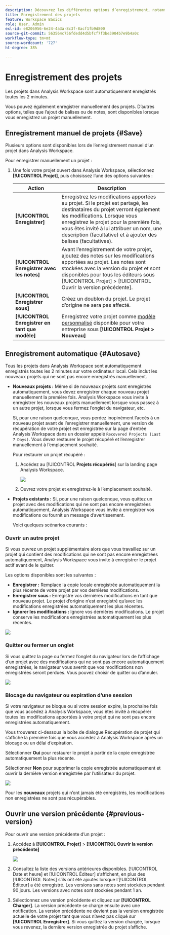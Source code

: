 ```yaml
---
description: Découvrez les différentes options d’enregistrement, notamment l’enregistrement automatique, l’enregistrement sous, l’enregistrement en tant que modèle et ouvrez les versions précédentes.
title: Enregistrement des projets
feature: Workspace Basics
role: User, Admin
exl-id: e8206956-6e24-4a3a-8c3f-8acf1fb9d800
source-git-commit: 563564c756fdedd4d5bfcf7f3be3904b7e9b4a0c
workflow-type: tm+mt
source-wordcount: '727'
ht-degree: 38%

---
```


# Enregistrement des projets

Les projets dans Analysis Workspace sont automatiquement enregistrés toutes les 2 minutes.

Vous pouvez également enregistrer manuellement des projets. D’autres options, telles que l’ajout de balises ou de notes, sont disponibles lorsque vous enregistrez un projet manuellement.

## Enregistrement manuel de projets {#Save}

Plusieurs options sont disponibles lors de l’enregistrement manuel d’un projet dans Analysis Workspace.

Pour enregistrer manuellement un projet :

1. Une fois votre projet ouvert dans Analysis Workspace, sélectionnez **[!UICONTROL Projet]**, puis choisissez l’une des options suivantes :

   | Action | Description |
   |---|---| 
   | **[!UICONTROL Enregistrer]** | Enregistrez les modifications apportées au projet. Si le projet est partagé, les destinataires du projet verront également les modifications. Lorsque vous enregistrez le projet pour la première fois, vous êtes invité à lui attribuer un nom, une description (facultative) et à ajouter des balises (facultatives). |
   | **[!UICONTROL Enregistrer avec les notes]** | Avant l’enregistrement de votre projet, ajoutez des notes sur les modifications apportées au projet. Les notes sont stockées avec la version du projet et sont disponibles pour tous les éditeurs sous [!UICONTROL Projet] > [!UICONTROL Ouvrir la version précédente]. |
   | **[!UICONTROL Enregistrer sous]** | Créez un doublon du projet. Le projet d’origine ne sera pas affecté. |
   | **[!UICONTROL Enregistrer en tant que modèle]** | Enregistrez votre projet comme [modèle personnalisé](https://experienceleague.adobe.com/docs/analytics/analyze/analysis-workspace/build-workspace-project/starter-projects.html?lang=fr) disponible pour votre entreprise sous **[!UICONTROL Projet > Nouveau]** |

## Enregistrement automatique {#Autosave}

Tous les projets dans Analysis Workspace sont automatiquement enregistrés toutes les 2 minutes sur votre ordinateur local. Cela inclut les nouveaux projets qui ne sont pas encore enregistrés manuellement.

* **Nouveaux projets :** Même si de nouveaux projets sont enregistrés automatiquement, vous devez enregistrer chaque nouveau projet manuellement la première fois. Analysis Workspace vous invite à enregistrer les nouveaux projets manuellement lorsque vous passez à un autre projet, lorsque vous fermez l’onglet du navigateur, etc.

   Si, pour une raison quelconque, vous perdez inopinément l’accès à un nouveau projet avant de l’enregistrer manuellement, une version de récupération de votre projet est enregistrée sur la page d’entrée Analysis Workspace dans un dossier appelé `Recovered Projects (Last 7 Days)`. Vous devez restaurer le projet récupéré et l’enregistrer manuellement à l’emplacement souhaité.

   Pour restaurer un projet récupéré :

   1. Accédez au [!UICONTROL **Projets récupérés**] sur la landing page Analysis Workspace.

      ![](assets/recovered-folder.png)

   1. Ouvrez votre projet et enregistrez-le à l’emplacement souhaité.

* **Projets existants :** Si, pour une raison quelconque, vous quittez un projet avec des modifications qui ne sont pas encore enregistrées automatiquement, Analysis Workspace vous invite à enregistrer vos modifications ou fournit un message d’avertissement.

   Voici quelques scénarios courants :

### Ouvrir un autre projet

Si vous ouvrez un projet supplémentaire alors que vous travaillez sur un projet qui contient des modifications qui ne sont pas encore enregistrées automatiquement, Analysis Workspace vous invite à enregistrer le projet actif avant de le quitter.

Les options disponibles sont les suivantes :

* **Enregistrer :** Remplace la copie locale enregistrée automatiquement la plus récente de votre projet par vos dernières modifications.
* **Enregistrer sous :** Enregistre vos dernières modifications en tant que nouveau projet. Le projet d’origine n’est enregistré qu’avec les modifications enregistrées automatiquement les plus récentes.
* **Ignorer les modifications :** Ignore vos dernières modifications. Le projet conserve les modifications enregistrées automatiquement les plus récentes.

![](assets/existing-save.png)

### Quitter ou fermer un onglet

Si vous quittez la page ou fermez l’onglet du navigateur lors de l’affichage d’un projet avec des modifications qui ne sont pas encore automatiquement enregistrées, le navigateur vous avertit que vos modifications non enregistrées seront perdues. Vous pouvez choisir de quitter ou d’annuler.

![](assets/browser-image.png)

### Blocage du navigateur ou expiration d’une session

Si votre navigateur se bloque ou si votre session expire, la prochaine fois que vous accédez à Analysis Workspace, vous êtes invité à récupérer toutes les modifications apportées à votre projet qui ne sont pas encore enregistrées automatiquement.

Vous trouverez ci-dessous la boîte de dialogue Récupération de projet qui s’affiche la première fois que vous accédez à Analysis Workspace après un blocage ou un délai d’expiration.

Sélectionner **Oui** pour restaurer le projet à partir de la copie enregistrée automatiquement la plus récente.

Sélectionner **Non** pour supprimer la copie enregistrée automatiquement et ouvrir la dernière version enregistrée par l’utilisateur du projet.

![](assets/project-recovery.png)

Pour les **nouveaux** projets qui n’ont jamais été enregistrés, les modifications non enregistrées ne sont pas récupérables.

## Ouvrir une version précédente {#previous-version}

Pour ouvrir une version précédente d’un projet :

1. Accédez à **[!UICONTROL Projet]** > **[!UICONTROL Ouvrir la version précédente]**

   ![](assets/previous-versions.png)

1. Consultez la liste des versions antérieures disponibles.
   [!UICONTROL Date et heure] et [!UICONTROL Éditeur] s’affichent, en plus des [!UICONTROL Notes] s’ils ont été ajoutés lorsque l’[!UICONTROL Éditeur] a été enregistré. Les versions sans notes sont stockées pendant 90 jours. Les versions avec notes sont stockées pendant 1 an.
1. Sélectionnez une version précédente et cliquez sur **[!UICONTROL Charger]**.
La version précédente se charge ensuite avec une notification. La version précédente ne devient pas la version enregistrée actuelle de votre projet tant que vous n’avez pas cliqué sur **[!UICONTROL Enregistrer]**. Si vous quittez la version chargée, lorsque vous revenez, la dernière version enregistrée du projet s’affiche.
